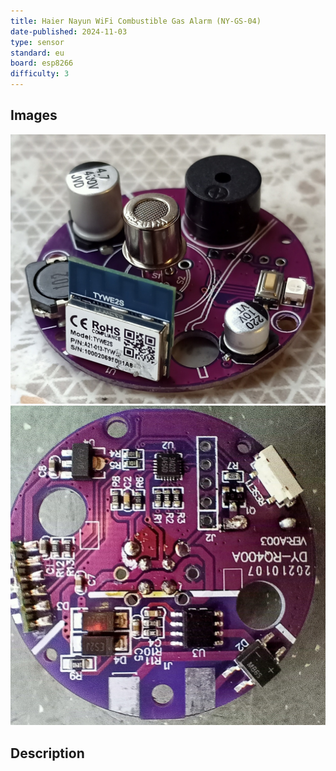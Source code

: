 ```yaml
---
title: Haier Nayun WiFi Combustible Gas Alarm (NY-GS-04)
date-published: 2024-11-03
type: sensor
standard: eu
board: esp8266
difficulty: 3
---
```


## Images
![PCB top](TOP.jpg "PCB top")
![PCB BOTTOM](BOTTOM.jpg "PCB BOTTOM")
## Description
